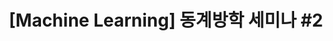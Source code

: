 ---
title: '[Machine Learning] 동계방학 세미나 #2' 
excerpt: Machine Learning self study
categories:
- Project

tag:
    - Machine Learning
    - seminar

author_profile: true    #작성자 프로필 출력 여부

last_modified_at: 2020-02-3T17:00:00+09:00

toc: true   #Table Of Contents 목차 
toc_sticky: true
---
